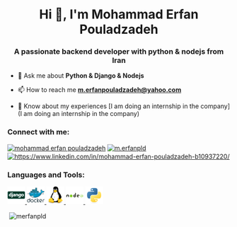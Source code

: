 <h1 align="center">Hi 👋, I'm Mohammad Erfan Pouladzadeh</h1>
<h3 align="center">A passionate backend developer with python & nodejs from Iran</h3>

- 💬 Ask me about **Python & Django & Nodejs**

- 📫 How to reach me **m.erfanpouladzadeh@yahoo.com**

- 📄 Know about my experiences [I am doing an internship in the company](I am doing an internship in the company)

<h3 align="left">Connect with me:</h3>
<p align="left">
<a href="https://stackoverflow.com/users/mohammad erfan pouladzadeh" target="blank"><img align="center" src="https://raw.githubusercontent.com/rahuldkjain/github-profile-readme-generator/master/src/images/icons/Social/stack-overflow.svg" alt="mohammad erfan pouladzadeh" height="30" width="40" /></a>
<a href="https://instagram.com/m.erfanpld" target="blank"><img align="center" src="https://raw.githubusercontent.com/rahuldkjain/github-profile-readme-generator/master/src/images/icons/Social/instagram.svg" alt="m.erfanpld" height="30" width="40" /></a>
<a href="https://linkedin.com/in/https://www.linkedin.com/in/mohammad-erfan-pouladzadeh-b10937220/" target="blank"><img align="center" src="https://raw.githubusercontent.com/rahuldkjain/github-profile-readme-generator/master/src/images/icons/Social/linked-in-alt.svg" alt="https://www.linkedin.com/in/mohammad-erfan-pouladzadeh-b10937220/" height="30" width="40" /></a>

<h3 align="left">Languages and Tools:</h3>
<p align="left"> <a href="https://www.djangoproject.com/" target="_blank"> <img src="https://raw.githubusercontent.com/devicons/devicon/master/icons/django/django-original.svg" alt="django" width="40" height="40"/> </a> <a href="https://www.docker.com/" target="_blank"> <img src="https://raw.githubusercontent.com/devicons/devicon/master/icons/docker/docker-original-wordmark.svg" alt="docker" width="40" height="40"/> </a> <a href="https://www.linux.org/" target="_blank"> <img src="https://raw.githubusercontent.com/devicons/devicon/master/icons/linux/linux-original.svg" alt="linux" width="40" height="40"/> </a> <a href="https://nodejs.org" target="_blank"> <img src="https://raw.githubusercontent.com/devicons/devicon/master/icons/nodejs/nodejs-original-wordmark.svg" alt="nodejs" width="40" height="40"/> </a> <a href="https://www.python.org" target="_blank"> <img src="https://raw.githubusercontent.com/devicons/devicon/master/icons/python/python-original.svg" alt="python" width="40" height="40"/> </a> </p>

<p>&nbsp;<img align="center" src="https://github-readme-stats.vercel.app/api?username=merfanpld&show_icons=true&locale=en" alt="merfanpld" /></p>

<!--📫 **Contact me by:**-->

<!--* [Email](mailto:m.erfanpouladzadeh@yahoo.com)-->
<!--* [Telegram](https://t.me/@erfanpld)-->
<!--* [Twitter](https://twitter.com/_amir_yaghoubi_)-->
